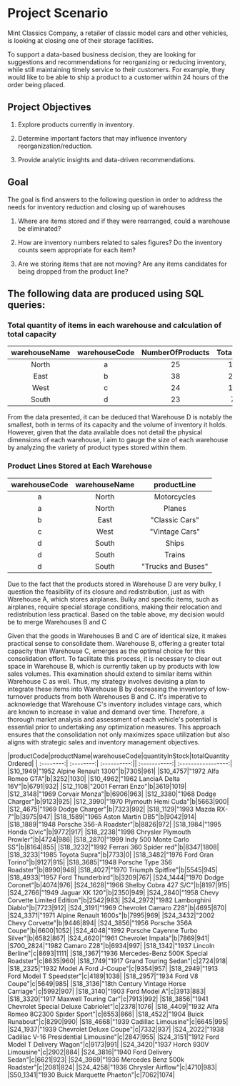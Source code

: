 # Project Scenario 

Mint Classics Company, a retailer of classic model cars and other vehicles, is looking at closing one of their storage facilities. 

To support a data-based business decision, they are looking for suggestions and recommendations for reorganizing or reducing inventory, while still maintaining timely service to their customers. For example, they would like to be able to ship a product to a customer within 24 hours of the order being placed.

## Project Objectives

1. Explore products currently in inventory.

2. Determine important factors that may influence inventory reorganization/reduction.

3. Provide analytic insights and data-driven recommendations.

 ## Goal
 
 The goal is find answers to the following question in order to address the needs for inventory reduction and closing up of warehouses
 
 1) Where are items stored and if they were rearranged, could a warehouse be eliminated?

2) How are inventory numbers related to sales figures? Do the inventory counts seem appropriate for each item?

3) Are we storing items that are not moving? Are any items candidates for being dropped from the product line?

## The following data are produced using SQL queries:
###  Total quantity of items in each warehouse and calculation of total capacity

| warehouseName | warehouseCode | NumberOfProducts | TotalInventory| warehousePctCap | TotalCapacity |
| :------------:| :---------------:| :-------------:|  :-------------:| :------------:|  :-----------:|
| North | a | 25 | 131688 | 72 | 182900 |
| East  | b | 38 |219183  | 67 | 327139 |
| West  | c | 24 |124880  | 50 | 249760 |
| South | d | 23 |79380   | 75 | 105840 |

From the data presented, it can be deduced that Warehouse D is notably the smallest, both in terms of its capacity and the volume of inventory it holds. However, given that the data available does not detail the physical dimensions of each warehouse, I aim to gauge the size of each warehouse by analyzing the variety of product types stored within them.

### Product Lines Stored at Each Warehouse

|warehouseCode|warehouseName|productLine|
| :------------:| :---------------:| :-------------:|
| a | North | Motorcycles|
| a | North | Planes |
| b | East  | "Classic Cars" |
| c | West  | "Vintage Cars" |
| d | South | Ships |
| d | South | Trains |
| d | South | "Trucks and Buses" |

Due to the fact that the products stored in Warehouse D are very bulky, I question the feasibility of its closure and redistribution, just as with Warehouse A, which stores airplanes. Bulky and specific items, such as airplanes, require special storage conditions, making their relocation and redistribution less practical. Based on the table above, my decision would be to merge Warehouses B and C

Given that the goods in Warehouses B and C are of identical size, it makes practical sense to consolidate them. Warehouse B, offering a greater total capacity than Warehouse C, emerges as the optimal choice for this consolidation effort. To facilitate this process, it is necessary to clear out space in Warehouse B, which is currently taken up by products with low sales volumes. This examination should extend to similar items within Warehouse C as well. Thus, my strategy involves devising a plan to integrate these items into Warehouse B by decreasing the inventory of low-turnover products from both Warehouses B and C. It's imperative to acknowledge that Warehouse C's inventory includes vintage cars, which are known to increase in value and demand over time. Therefore, a thorough market analysis and assessment of each vehicle's potential is essential prior to undertaking any optimization measures. This approach ensures that the consolidation not only maximizes space utilization but also aligns with strategic sales and inventory management objectives.


|productCode|productName|warehouseCode|quantityInStock|totalQuantityOrdered|
| :--------:| :--------:| :----------:|| :-----------:| :-----------------:|
|S10_1949|"1952 Alpine Renault 1300"|b|7305|961|
|S10_4757|"1972 Alfa Romeo GTA"|b|3252|1030|
|S10_4962|"1962 LanciaA Delta 16V"|b|6791|932|
|S12_1108|"2001 Ferrari Enzo"|b|3619|1019|
|S12_3148|"1969 Corvair Monza"|b|6906|963|
|S12_3380|"1968 Dodge Charger"|b|9123|925|
|S12_3990|"1970 Plymouth Hemi Cuda"|b|5663|900|
|S12_4675|"1969 Dodge Charger"|b|7323|992|
|S18_1129|"1993 Mazda RX-7"|b|3975|947|
|S18_1589|"1965 Aston Martin DB5"|b|9042|914|
|S18_1889|"1948 Porsche 356-A Roadster"|b|8826|972|
|S18_1984|"1995 Honda Civic"|b|9772|917|
|S18_2238|"1998 Chrysler Plymouth Prowler"|b|4724|986|
|S18_2870|"1999 Indy 500 Monte Carlo SS"|b|8164|855|
|S18_3232|"1992 Ferrari 360 Spider red"|b|8347|1808|
|S18_3233|"1985 Toyota Supra"|b|7733|0|
|S18_3482|"1976 Ford Gran Torino"|b|9127|915|
|S18_3685|"1948 Porsche Type 356 Roadster"|b|8990|948|
|S18_4027|"1970 Triumph Spitfire"|b|5545|945|
|S18_4933|"1957 Ford Thunderbird"|b|3209|767|
|S24_1444|"1970 Dodge Coronet"|b|4074|976|
|S24_1628|"1966 Shelby Cobra 427 S/C"|b|8197|915|
|S24_2766|"1949 Jaguar XK 120"|b|2350|949|
|S24_2840|"1958 Chevy Corvette Limited Edition"|b|2542|983|
|S24_2972|"1982 Lamborghini Diablo"|b|7723|912|
|S24_3191|"1969 Chevrolet Camaro Z28"|b|4695|870|
|S24_3371|"1971 Alpine Renault 1600s"|b|7995|969|
|S24_3432|"2002 Chevy Corvette"|b|9446|894|
|S24_3856|"1956 Porsche 356A Coupe"|b|6600|1052|
|S24_4048|"1992 Porsche Cayenne Turbo Silver"|b|6582|867|
|S24_4620|"1961 Chevrolet Impala"|b|7869|941|
|S700_2824|"1982 Camaro Z28"|b|6934|997|
|S18_1342|"1937 Lincoln Berline"|c|8693|1111|
|S18_1367|"1936 Mercedes-Benz 500K Special Roadster"|c|8635|960|
|S18_1749|"1917 Grand Touring Sedan"|c|2724|918|
|S18_2325|"1932 Model A Ford J-Coupe"|c|9354|957|
|S18_2949|"1913 Ford Model T Speedster"|c|4189|1038|
|S18_2957|"1934 Ford V8 Coupe"|c|5649|985|
|S18_3136|"18th Century Vintage Horse Carriage"|c|5992|907|
|S18_3140|"1903 Ford Model A"|c|3913|883|
|S18_3320|"1917 Maxwell Touring Car"|c|7913|992|
|S18_3856|"1941 Chevrolet Special Deluxe Cabriolet"|c|2378|1076|
|S18_4409|"1932 Alfa Romeo 8C2300 Spider Sport"|c|6553|866|
|S18_4522|"1904 Buick Runabout"|c|8290|990|
|S18_4668|"1939 Cadillac Limousine"|c|6645|995|
|S24_1937|"1939 Chevrolet Deluxe Coupe"|c|7332|937|
|S24_2022|"1938 Cadillac V-16 Presidential Limousine"|c|2847|955|
|S24_3151|"1912 Ford Model T Delivery Wagon"|c|9173|991|
|S24_3420|"1937 Horch 930V Limousine"|c|2902|884|
|S24_3816|"1940 Ford Delivery Sedan"|c|6621|923|
|S24_3969|"1936 Mercedes Benz 500k Roadster"|c|2081|824|
|S24_4258|"1936 Chrysler Airflow"|c|4710|983|
|S50_1341|"1930 Buick Marquette Phaeton"|c|7062|1074|


